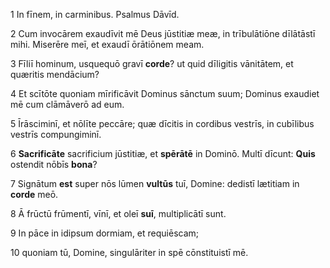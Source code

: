 1 In fīnem, in carminibus. Psalmus Dāvīd. 

2 Cum invocārem exaudīvit mē Deus jūstitiæ meæ, in trībulātiōne dīlātāstī mihi. Miserēre meī, et exaudī ōrātiōnem meam.

3 Fīliī hominum, usquequō gravī **corde**? ut quid dīligitis vānitātem, et quæritis mendācium?

4 Et scītōte quoniam mīrificāvit Dominus sānctum suum; Dominus exaudiet mē cum clāmāverō ad eum.

5 Īrāsciminī, et nōlīte peccāre; quæ dīcitis in cordibus vestrīs, in cubīlibus vestrīs compungiminī.

6 **Sacrificāte** sacrificium jūstitiæ, et **spērātē** in Dominō. Multī dīcunt: **Quis** ostendit nōbīs **bona**?

7 Signātum **est** super nōs lūmen **vultūs** tuī, Domine: dedistī lætitiam in **corde** meō.

8 Ā frūctū frūmentī, vīnī, et oleī **suī**, multiplicātī sunt.

9 In pāce in idipsum dormiam, et requiēscam;

10 quoniam tū, Domine, singulāriter in spē cōnstituistī mē.
